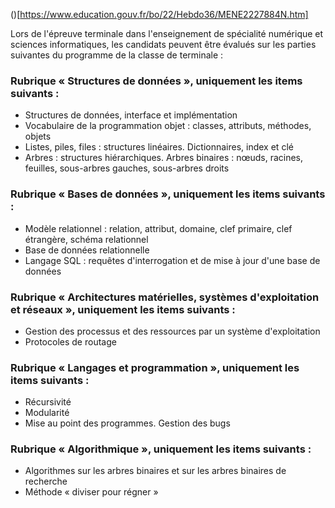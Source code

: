 ()[https://www.education.gouv.fr/bo/22/Hebdo36/MENE2227884N.htm]

Lors de l'épreuve terminale dans l'enseignement de spécialité numérique et sciences informatiques, les candidats peuvent être évalués sur les parties suivantes du programme de la classe de terminale :

### Rubrique « Structures de données », uniquement les items suivants :

- Structures de données, interface et implémentation
- Vocabulaire de la programmation objet : classes, attributs, méthodes, objets
- Listes, piles, files : structures linéaires. Dictionnaires, index et clé
- Arbres : structures hiérarchiques. Arbres binaires : nœuds, racines, feuilles, sous-arbres gauches, sous-arbres droits


### Rubrique « Bases de données », uniquement les items suivants :

- Modèle relationnel : relation, attribut, domaine, clef primaire, clef étrangère, schéma relationnel
- Base de données relationnelle
- Langage SQL : requêtes d'interrogation et de mise à jour d'une base de données

### Rubrique « Architectures matérielles, systèmes d'exploitation et réseaux », uniquement les items suivants :

- Gestion des processus et des ressources par un système d'exploitation
- Protocoles de routage

### Rubrique « Langages et programmation », uniquement les items suivants :

- Récursivité
- Modularité
- Mise au point des programmes. Gestion des bugs

### Rubrique « Algorithmique », uniquement les items suivants :

- Algorithmes sur les arbres binaires et sur les arbres binaires de recherche
- Méthode « diviser pour régner »
